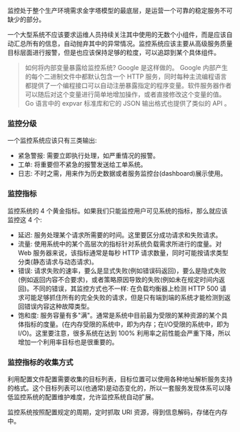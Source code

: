 
监控处于整个生产环境需求金字塔模型的最底层，是运营一个可靠的稳定服务不可缺少的部分。

一个大型系统不应该要求运维人员持续关注其中使用的无数个小组件，而是应该自动汇总所有的信息，自动抛弃其中的异常情况。监控系统应该主要从高级服务质量目标层面进行报警，但是也应该保持足够的粒度，可以追踪到某个具体组件。

> 如何将内部变量暴露给监控系统? Google 是这样做的。
> Google 内部产生的每个二进制文件中都默认包含一个 HTTP 服务，同时每种主流编程语言都提供了一个编程接口可以自动注册暴露指定的程序变量。软件服务器作者可以随后对这个变量进行简单地增加操作，或者直接修改这个变量的值。Go 语言中的 expvar 标准库和它的 JSON 输出格式也提供了类似的 API 。

### 监控分级

一个监控系统应该只有三类输出:
- 紧急警报: 需要立即执行处理，如严重情况的报警。
- 工单: 将重要但不紧急的报警发送给工单系统。
- 日志: 不时之需，用来作为历史数据或者服务监控台(dashboard)展示使用。

### 监控指标

监控系统的 4 个黄金指标。如果我们只能监控用户可见系统的指标，那么就应该监控这 4 个:
- 延迟: 服务处理某个请求所需要的时间。这里要区分成功请求和失败请求。
- 流量: 使用系统中的某个高层次的指标针对系统负载需求所进行的度量。对 Web 服务器来说，该指标通常是每秒 HTTP 请求数量，同时可能按请求类型分类(静态请求与动态请求)。
- 错误: 请求失败的速率，要么是显式失败(例如错误码返回)，要么是隐式失败(例如返回内容不合要求)，或者策略原因导致的失败(例如未在规定时间内返回)。不同的错误，其监控方式也不一样: 在负载均衡器上检测 HTTP 500 请求可能足够抓住所有的完全失败的请求，但是只有端到端的系统才能检测到返回错误内容这种故障类型。
- 饱和度: 服务容量有多"满"。通常是系统中目前最为受限的某种资源的某个具体指标的度量。(在内存受限的系统中，即为内存；在I/O受限的系统中，即为I/O)。这里要注意，很多系统在达到 100% 利用率之前性能会严重下降，所以增加一个利用率目标也是很重要的。

### 监控指标的收集方式

利用配置文件配置需要收集的目标列表，目标位置可以使用各种地址解析服务支持的格式。这个目标列表可以(也通常)是动态变化的，所以一套服务发现体系可以降低监控系统的配置维护难度，允许监控系统自动扩展。

监控系统按照配置规定的周期，定时抓取 URI 资源，得到信息解码，存储在内存中。